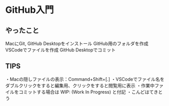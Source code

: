 # GitHub入門

## やったこと
MacにGit, GitHub Desktopをインストール
GitHub用のフォルダを作成
VSCodeでファイルを作成
GitHub Desktopでコミット

## TIPS
・Macの隠しファイルの表示：Command+Shift+[.]
・VSCodeでファイル名をダブルクリックをすると編集用、クリックをすると閲覧用に表示
・作業中ファイルをコミットする場合は WIP: (Work In Progress) と付記
・こんどはてきとう